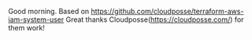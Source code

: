 Good morning.
Based on https://github.com/cloudposse/terraform-aws-iam-system-user
Great thanks Cloudposse(https://cloudposse.com/) for them work!
